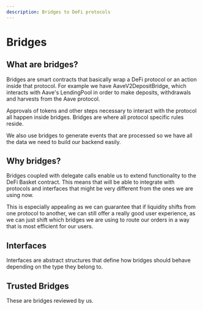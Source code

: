 ```yaml
---
description: Bridges to DeFi protocols
---
```


# Bridges

## What are bridges?

Bridges are smart contracts that basically wrap a DeFi protocol or an action inside that protocol. For example we have AaveV2DepositBridge, which interacts with Aave's LendingPool in order to make deposits, withdrawals and harvests from the Aave protocol.

Approvals of tokens and other steps necessary to interact with the protocol all happen inside bridges. Bridges are where all protocol specific rules reside.

We also use bridges to generate events that are processed so we have all the data we need to build our backend easily.

## Why bridges?

Bridges coupled with delegate calls enable us to extend functionality to the DeFi Basket contract. This means that will be able to integrate with protocols and interfaces that might be very different from the ones we are using now.

This is especially appealing as we can guarantee that if liquidity shifts from one protocol to another, we can still offer a really good user experience, as we can just shift which bridges we are using to route our orders in a way that is most efficient for our users.

## Interfaces

Interfaces are abstract structures that define how bridges should behave depending on the type they belong to.

## Trusted Bridges

These are bridges reviewed by us.
